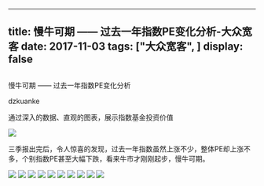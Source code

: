 
---
title:   慢牛可期 —— 过去一年指数PE变化分析-大众宽客
date: 2017-11-03
tags: ["大众宽客", ]
display: false
---


## 



慢牛可期 —— 过去一年指数PE变化分析




dzkuanke




通过深入的数据、直观的图表，展示指数基金投资价值


<img data-s="300,640" data-type="png" src="https://mmbiz.qpic.cn/mmbiz_png/PKw3FQPmhIjysle29LwZe7CXOOCygWMS8qnvuINCFEkpn8ibUbDEibuMUDhGGoj0fa4WAyn3oQ9iacqVZInFW0j3w/0?wx_fmt=png" data-copyright="0" style="" class="" data-ratio="0.6515625" data-w="1280"/>



三季报出完后，令人惊喜的发现，过去一年指数虽然上涨不少，整体PE却上涨不多，个别指数PE甚至大幅下跌，看来牛市才刚刚起步，慢牛可期。



<img data-s="300,640" data-type="png" src="https://mmbiz.qpic.cn/mmbiz_png/PKw3FQPmhIjysle29LwZe7CXOOCygWMSSPuP7UeYP1RL5xMg3eOx602lY1VzEOR0KjJkeU5pBCYr6Zia9ga1hTA/0?wx_fmt=png" data-copyright="0" style="" class="" data-ratio="0.68" data-w="800"/>

<img data-s="300,640" data-type="png" src="https://mmbiz.qpic.cn/mmbiz_png/PKw3FQPmhIjysle29LwZe7CXOOCygWMSo2k7dyC7mlQAoHddssiaOiavH55Y1uUNSYSd6Mo2F57G6xhcTibwkbJFQ/0?wx_fmt=png" data-copyright="0" style="" class="" data-ratio="0.6" data-w="720"/>

<img data-s="300,640" data-type="png" src="https://mmbiz.qpic.cn/mmbiz_png/PKw3FQPmhIjysle29LwZe7CXOOCygWMS0wbTib3PdAvHicnicYXQ5tQ8EtMESIwGoGLiccyrd0blhw9Ib61y1Gia30g/0?wx_fmt=png" data-copyright="0" style="" class="" data-ratio="0.6" data-w="720"/>

<img data-s="300,640" data-type="png" src="https://mmbiz.qpic.cn/mmbiz_png/PKw3FQPmhIjysle29LwZe7CXOOCygWMSjMTY39iaxibJuN4libH1np6V4DgSUI9spCspLF7Vias3Xp9eSNiciaibIBtbw/0?wx_fmt=png" data-copyright="0" style="" class="" data-ratio="0.6" data-w="720"/>

<img data-s="300,640" data-type="png" src="https://mmbiz.qpic.cn/mmbiz_png/PKw3FQPmhIjysle29LwZe7CXOOCygWMSWABO5CbXQQacmNRwgobQfHbn8LZKj6SlLPzxz1MA5ow1MjPRwgpGTg/0?wx_fmt=png" data-copyright="0" style="" class="" data-ratio="0.6" data-w="720"/>

<img data-s="300,640" data-type="png" src="https://mmbiz.qpic.cn/mmbiz_png/PKw3FQPmhIjysle29LwZe7CXOOCygWMS5Mmp3qa43YxMicYBrm5tuR6lz3Rcnw8MegyxKsVNCRU0IVm3KF0McUw/0?wx_fmt=png" data-copyright="0" style="" class="" data-ratio="0.6" data-w="720"/>

<img data-s="300,640" data-type="png" src="https://mmbiz.qpic.cn/mmbiz_png/PKw3FQPmhIjysle29LwZe7CXOOCygWMS1BmNUm4uUw78icfeGsaYl2HCVTTuEx4khicMCpWaoQGxHib10LIAZSJxw/0?wx_fmt=png" data-copyright="0" style="" class="" data-ratio="0.6" data-w="720"/>

<img data-s="300,640" data-type="png" src="https://mmbiz.qpic.cn/mmbiz_png/PKw3FQPmhIjysle29LwZe7CXOOCygWMSDOcpqfO8oeGTgdfp2AvcRTiaukf50huI79phLKQh3twETib8F6LBjZOA/0?wx_fmt=png" data-copyright="0" style="" class="" data-ratio="0.6" data-w="720"/>

<img data-s="300,640" data-type="png" src="https://mmbiz.qpic.cn/mmbiz_png/PKw3FQPmhIjysle29LwZe7CXOOCygWMShkvI5tJb6N4o652Ioy8QSqVEyZibz16DqKohWxbib0AUGAicnFjs7uticg/0?wx_fmt=png" data-copyright="0" style="" class="" data-ratio="0.6" data-w="720"/>

<img data-s="300,640" data-type="png" src="https://mmbiz.qpic.cn/mmbiz_png/PKw3FQPmhIjysle29LwZe7CXOOCygWMSWsoo66OS3cslYIanHqaic5GCRfEq0EiaJWceIWibIWzoEbFH7lJk6w87Q/0?wx_fmt=png" data-copyright="0" style="" class="" data-ratio="0.6" data-w="720"/>











